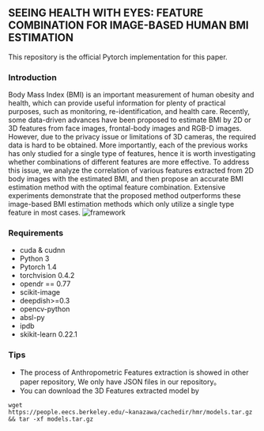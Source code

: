 ## SEEING HEALTH WITH EYES: FEATURE COMBINATION FOR IMAGE-BASED HUMAN BMI ESTIMATION
This repository is the official Pytorch implementation for this paper.
### Introduction
Body Mass Index (BMI) is an important measurement of human obesity and health, which can provide useful information for plenty of practical purposes, such as monitoring, re-identification, and health care. Recently, some data-driven advances have been proposed to estimate BMI by 2D or 3D features from face images, frontal-body images and RGB-D images. However, due to the privacy issue or limitations of 3D cameras, the required data is hard to be obtained. More importantly, each of the previous works has only studied for a single type of features, hence it is worth investigating whether combinations of different features are more effective. To address this issue, we analyze the correlation of various features extracted from 2D body images with the estimated BMI, and then propose an accurate BMI estimation method with the optimal feature combination. Extensive experiments demonstrate that the proposed method outperforms these image-based BMI estimation methods which only utilize a single type feature in most cases.
![framework](https://user-images.githubusercontent.com/63050198/113507783-1aec2180-957f-11eb-9368-0cf1017626ff.jpg)
### Requirements
- cuda & cudnn
- Python 3
- Pytorch 1.4
- torchvision 0.4.2
- opendr == 0.77
- scikit-image
- deepdish>=0.3
- opencv-python
- absl-py
- ipdb
- skikit-learn 0.22.1

### Tips
- The process of Anthropometric Features extraction is showed in other paper repository, We only have JSON files in our repository。
- You can download the 3D Features extracted model by 
```
wget https://people.eecs.berkeley.edu/~kanazawa/cachedir/hmr/models.tar.gz && tar -xf models.tar.gz
```
